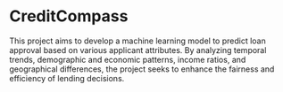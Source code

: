# CreditCompass
This project aims to develop a machine learning model to predict loan approval based on various applicant attributes. By analyzing temporal trends, demographic and economic patterns, income ratios, and geographical differences, the project seeks to enhance the fairness and efficiency of lending decisions.
